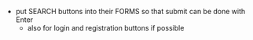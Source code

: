 - put SEARCH buttons into their FORMS so that submit can be done with Enter
    - also for login and registration buttons if possible